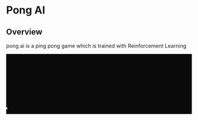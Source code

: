 # Pong AI

## Overview
pong ai is a ping pong game which is trained with Reinforcement Learning

<p align="center">
<img src="https://github.com/Sabaghip/Pong-Ai/blob/master/animation.gif" width="540" />
</p>
